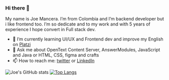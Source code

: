 ### Hi there 👋

<!--
**JoeMancera/JoeMancera** is a ✨ _special_ ✨ repository because its `README.md` (this file) appears on your GitHub profile.
-->
My name is Joe Mancera. I’m from Colombia and I’m backend developer but i like frontend too. I’m so dedicate and to my work and with 5 years of experience I hope convert in Full stack dev.

- 🌱 I’m currently learning UI/UX and Frontend dev and improve my English on [Platzi](http://platzi.com/)
- 💬 Ask me about OpenText Content Server, AnswerModules, JavaScript and Java or HTML, CSS, figma and crafts
- 📫 How to reach me: [twitter](https://twitter.com/JoeMancera) or [LinkedIn](https://www.linkedin.com/in/joemancera/) 

![Joe's GitHub stats](https://github-readme-stats.vercel.app/api?username=JoeMancera&hide=contribs,prs&theme=buefy&show_icons=true) [![Top Langs](https://github-readme-stats.vercel.app/api/top-langs/?username=JoeMancera&layout=compact&theme=buefy)](https://github.com/JoeMancera/github-readme-stats)

